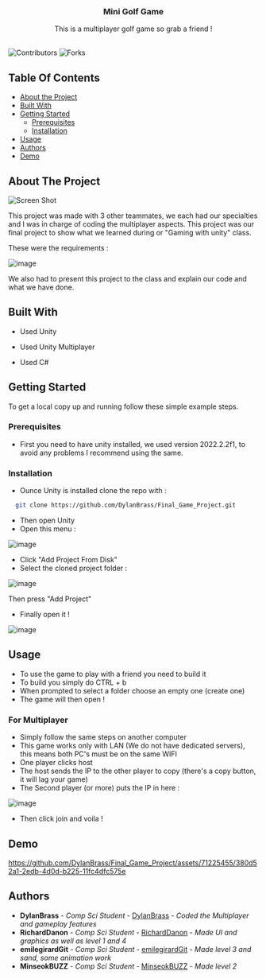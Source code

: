 <br/>
<p align="center">
  <h3 align="center">Mini Golf Game</h3>

  <p align="center">
    This is a multiplayer golf game so grab a friend !
    <br/>
    <br/>
  </p>
</p>

![Contributors](https://img.shields.io/github/contributors/DylanBrass/Final_Game_Project?color=dark-green) ![Forks](https://img.shields.io/github/forks/DylanBrass/Final_Game_Project?style=social) 

## Table Of Contents

* [About the Project](#about-the-project)
* [Built With](#built-with)
* [Getting Started](#getting-started)
  * [Prerequisites](#prerequisites)
  * [Installation](#installation)
* [Usage](#usage)
* [Authors](#authors)
* [Demo](#demo)

## About The Project

![Screen Shot](images/screenshot.png)

This project was made with 3 other teammates, we each had our specialties and I was in charge of coding the multiplayer aspects. This project was our final project to show what we learned during or "Gaming with unity" class. 

These were the requirements : 

![image](https://github.com/DylanBrass/Final_Game_Project/assets/71225455/486eb4d2-5dd1-414c-b193-31c684e31725)

We also had to present this project to the class and explain our code and what we have done. 

## Built With

- Used Unity

- Used Unity Multiplayer

- Used C#

## Getting Started

To get a local copy up and running follow these simple example steps.

### Prerequisites

- First you need to have unity installed, we used version 2022.2.2f1, to avoid any problems I recommend using the same.


### Installation

- Ounce Unity is installed clone the repo with :

```sh
  git clone https://github.com/DylanBrass/Final_Game_Project.git
```

- Then open Unity
- Open this menu :

![image](https://github.com/DylanBrass/Final_Game_Project/assets/71225455/9443d734-e608-4030-b5f4-9bce0ebb364d)

- Click "Add Project From Disk"
- Select the cloned project folder :

![image](https://github.com/DylanBrass/Final_Game_Project/assets/71225455/017162d5-b933-4113-a45d-b42ad12218fe)

Then press "Add Project"

- Finally open it !

![image](https://github.com/DylanBrass/Final_Game_Project/assets/71225455/2adf9688-d081-4dd7-b5a5-aa1bfa76813f)



## Usage

- To use the game to play with a friend you need to build it
- To build you simply do CTRL + b
- When prompted to select a folder choose an empty one (create one)
- The game will then open !

### For Multiplayer
- Simply follow the same steps on another computer
- This game works only with LAN (We do not have dedicated servers), this means both PC's must be on the same WIFI
- One player clicks host
- The host sends the IP to the other player to copy (there's a copy button, it will lag your game)
- The Second player (or more) puts the IP in here :

![image](https://github.com/DylanBrass/Final_Game_Project/assets/71225455/47526bed-3b25-4971-95e0-db80f4f611e7)

- Then click join and voila !


## Demo


https://github.com/DylanBrass/Final_Game_Project/assets/71225455/380d52a1-2edb-4d0d-b225-11fc4dfc575e




## Authors

* **DylanBrass** - *Comp Sci Student* - [DylanBrass](https://github.com/DylanBrass/) - *Coded the Multiplayer and gameplay features*
* **RichardDanon**  - *Comp Sci Student* - [RichardDanon](https://github.com/RichardDanon/) - *Made UI and graphics as well as level 1 and 4*
* **emilegirardGit**  - *Comp Sci Student* - [emilegirardGit](https://github.com/emilegirardGit/) - *Made level 3 and sand, some animation work*
* **MinseokBUZZ**  - *Comp Sci Student* - [MinseokBUZZ](https://github.com/MinseokBUZZ/) - *Made level 2*


